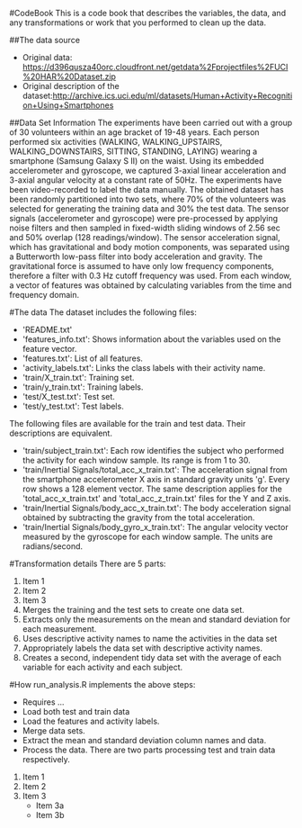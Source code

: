 #CodeBook
This is a code book that describes the variables, the data, and any transformations or work that you performed to clean up the data.

##The data source
* Original data: https://d396qusza40orc.cloudfront.net/getdata%2Fprojectfiles%2FUCI%20HAR%20Dataset.zip
*	Original description of the dataset:http://archive.ics.uci.edu/ml/datasets/Human+Activity+Recognition+Using+Smartphones

##Data Set Information
The experiments have been carried out with a group of 30 volunteers within an age bracket of 19-48 years. Each person performed six activities (WALKING, WALKING_UPSTAIRS, WALKING_DOWNSTAIRS, SITTING, STANDING, LAYING) wearing a smartphone (Samsung Galaxy S II) on the waist. Using its embedded accelerometer and gyroscope, we captured 3-axial linear acceleration and 3-axial angular velocity at a constant rate of 50Hz. The experiments have been video-recorded to label the data manually. The obtained dataset has been randomly partitioned into two sets, where 70% of the volunteers was selected for generating the training data and 30% the test data.
The sensor signals (accelerometer and gyroscope) were pre-processed by applying noise filters and then sampled in fixed-width sliding windows of 2.56 sec and 50% overlap (128 readings/window). The sensor acceleration signal, which has gravitational and body motion components, was separated using a Butterworth low-pass filter into body acceleration and gravity. The gravitational force is assumed to have only low frequency components, therefore a filter with 0.3 Hz cutoff frequency was used. From each window, a vector of features was obtained by calculating variables from the time and frequency domain.

#The data
The dataset includes the following files:
*	'README.txt'
*	'features_info.txt': Shows information about the variables used on the feature vector.
*	'features.txt': List of all features.
*	'activity_labels.txt': Links the class labels with their activity name.
*	'train/X_train.txt': Training set.
*	'train/y_train.txt': Training labels.
*	'test/X_test.txt': Test set.
*	'test/y_test.txt': Test labels.

The following files are available for the train and test data. Their descriptions are equivalent.
*	'train/subject_train.txt': Each row identifies the subject who performed the activity for each window sample. Its range is from 1 to 30.
*	'train/Inertial Signals/total_acc_x_train.txt': The acceleration signal from the smartphone accelerometer X axis in standard gravity units 'g'. Every row shows a 128 element vector. The same description applies for the 'total_acc_x_train.txt' and 'total_acc_z_train.txt' files for the Y and Z axis.
*	'train/Inertial Signals/body_acc_x_train.txt': The body acceleration signal obtained by subtracting the gravity from the total acceleration.
*	'train/Inertial Signals/body_gyro_x_train.txt': The angular velocity vector measured by the gyroscope for each window sample. The units are radians/second.

#Transformation details
There are 5 parts:
1. Item 1
2. Item 2
3. Item 3
1. Merges the training and the test sets to create one data set.
2. Extracts only the measurements on the mean and standard deviation for each measurement.
3. Uses descriptive activity names to name the activities in the data set
4. Appropriately labels the data set with descriptive activity names.
5. Creates a second, independent tidy data set with the average of each variable for each activity and each subject.

#How run_analysis.R implements the above steps:
*	Requires ...
*	Load both test and train data
*	Load the features and activity labels.
*	Merge data sets.
*	Extract the mean and standard deviation column names and data.
*	Process the data. There are two parts processing test and train data respectively.

1. Item 1
2. Item 2
3. Item 3
   * Item 3a
   * Item 3b
